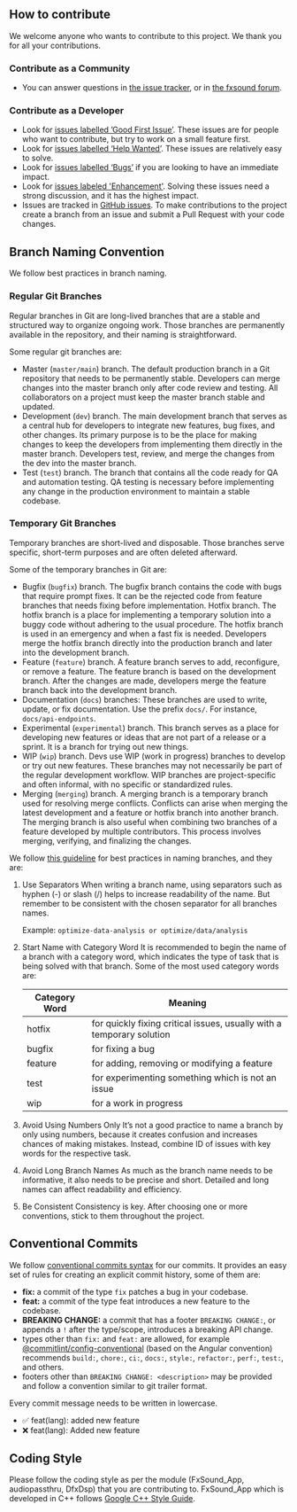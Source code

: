 ## How to contribute
We welcome anyone who wants to contribute to this project. We thank you for all your contributions.

### Contribute as a Community
- You can answer questions in [the issue tracker](https://github.com/fxsound2/fxsound-app/issues), or in [the fxsound forum](https://forum.fxsound.com/).

### Contribute as a Developer
- Look for [issues labelled ’Good First Issue’](https://github.com/fxsound2/fxsound-app/issues?q=is%3Aopen+is%3Aissue+label%3A%22good+first+issue%22). These issues are for people who want to contribute, but try to work on a small feature first.
- Look for [issues labelled ‘Help Wanted’](https://github.com/fxsound2/fxsound-app/issues?q=is%3Aopen+is%3Aissue+label%3A%22help+wanted%22). These issues are relatively easy to solve.
- Look for [issues labelled ‘Bugs’](https://github.com/fxsound2/fxsound-app/issues?q=is%3Aopen+is%3Aissue+label%3Abug+) if you are looking to have an immediate impact.
- Look for [issues labeled 'Enhancement'](https://github.com/fxsound2/fxsound-app/issues?q=is%3Aissue+is%3Aopen+label%3Aenhancement). Solving these issues need a strong discussion, and it has the highest impact.
- Issues are tracked in [GitHub issues](https://github.com/fxsound2/fxsound-app/issues). To make contributions to the project create a branch from an issue and submit a Pull Request with your code changes.

## Branch Naming Convention

We follow best practices in branch naming.

### Regular Git Branches
Regular branches in Git are long-lived branches that are a stable and structured way to organize ongoing work. Those branches are permanently available in the repository, and their naming is straightforward.

Some regular git branches are:
- Master (`master/main`) branch. The default production branch in a Git repository that needs to be permanently stable. Developers can merge changes into the master branch only after code review and testing. All collaborators on a project must keep the master branch stable and updated.
- Development (`dev`) branch. The main development branch that serves as a central hub for developers to integrate new features, bug fixes, and other changes. Its primary purpose is to be the place for making changes to keep the developers from implementing them directly in the master branch. Developers test, review, and merge the changes from the dev into the master branch.
- Test (`test`) branch. The branch that contains all the code ready for QA and automation testing. QA testing is necessary before implementing any change in the production environment to maintain a stable codebase.

### Temporary Git Branches
Temporary branches are short-lived and disposable. Those branches serve specific, short-term purposes and are often deleted afterward.

Some of the temporary branches in Git are:

- Bugfix (`bugfix`) branch. The bugfix branch contains the code with bugs that require prompt fixes. It can be the rejected code from feature branches that needs fixing before implementation.
Hotfix branch. The hotfix branch is a place for implementing a temporary solution into a buggy code without adhering to the usual procedure. The hotfix branch is used in an emergency and when a fast fix is needed. Developers merge the hotfix branch directly into the production branch and later into the development branch.
- Feature (`feature`) branch. A feature branch serves to add, reconfigure, or remove a feature. The feature branch is based on the development branch. After the changes are made, developers merge the feature branch back into the development branch.
- Documentation (`docs`) branches: These branches are used to write, update, or fix documentation. Use the prefix `docs/`. For instance, `docs/api-endpoints`.
- Experimental (`experimental`) branch. This branch serves as a place for developing new features or ideas that are not part of a release or a sprint. It is a branch for trying out new things.
- WIP (`wip`) branch. Devs use WIP (work in progress) branches to develop or try out new features. These branches may not necessarily be part of the regular development workflow. WIP branches are project-specific and often informal, with no specific or standardized rules.
- Merging (`merging`) branch. A merging branch is a temporary branch used for resolving merge conflicts. Conflicts can arise when merging the latest development and a feature or hotfix branch into another branch. The merging branch is also useful when combining two branches of a feature developed by multiple contributors. This process involves merging, verifying, and finalizing the changes.

We follow [this guideline](https://tilburgsciencehub.com/building-blocks/collaborate-and-share-your-work/use-github/naming-git-branches/) for best practices in naming branches, and they are:
1. Use Separators
When writing a branch name, using separators such as hyphen (-) or slash (/) helps to increase readability of the name. But remember to be consistent with the chosen separator for all branches names.

    Example: `optimize-data-analysis or optimize/data/analysis`

2. Start Name with Category Word
It is recommended to begin the name of a branch with a category word, which indicates the type of task that is being solved with that branch. Some of the most used category words are:

    | Category Word | Meaning |
    |---|---|
    | hotfix | for quickly fixing critical issues, usually with a temporary solution |
    | bugfix | for fixing a bug |
    | feature | for adding, removing or modifying a feature |
    | test | for experimenting something which is not an issue |
    | wip | for a work in progress |

3. Avoid Using Numbers Only
It’s not a good practice to name a branch by only using numbers, because it creates confusion and increases chances of making mistakes. Instead, combine ID of issues with key words for the respective task.

4. Avoid Long Branch Names
As much as the branch name needs to be informative, it also needs to be precise and short. Detailed and long names can affect readability and efficiency.

5. Be Consistent
Consistency is key. After choosing one or more conventions, stick to them throughout the project.

## Conventional Commits

We follow [conventional commits syntax](https://www.conventionalcommits.org/) for our commits. It provides an easy set of rules for creating an explicit commit history, some of them are:
- **fix:** a commit of the type `fix` patches a bug in your codebase.
- **feat:** a commit of the type feat introduces a new feature to the codebase.
- **BREAKING CHANGE:** a commit that has a footer `BREAKING CHANGE:`, or appends a `!` after the type/scope, introduces a breaking API change.
- types other than `fix:` and `feat:` are allowed, for example [@commitlint/config-conventional](https://github.com/conventional-changelog/commitlint/tree/master/%40commitlint/config-conventional) (based on the Angular convention) recommends `build:`, `chore:`, `ci:`, `docs:`, `style:`, `refactor:`, `perf:`, `test:`, and others.
- footers other than `BREAKING CHANGE: <description>` may be provided and follow a convention similar to git trailer format. 

Every commit message needs to be written in lowercase.
- ✅ feat(lang): added new feature
- ❌ feat(lang): Added new feature

## Coding Style
Please follow the coding style as per the module (FxSound_App, audiopassthru, DfxDsp) that you are contributing to. FxSound_App which is developed in C++ follows [Google C++ Style Guide](https://google.github.io/styleguide/cppguide.html).